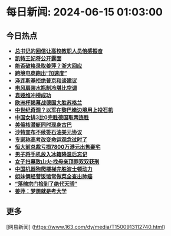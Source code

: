 
# 每日新闻: 2024-06-15 01:03:00
## 今日热点

- **[总书记的回信让高校教职人员倍感振奋](https://www.163.com/search?keyword=%E6%80%BB%E4%B9%A6%E8%AE%B0%E7%9A%84%E5%9B%9E%E4%BF%A1%E8%AE%A9%E9%AB%98%E6%A0%A1%E6%95%99%E8%81%8C%E4%BA%BA%E5%91%98%E5%80%8D%E6%84%9F%E6%8C%AF%E5%A5%8B)**
- **[凯特王妃将公开露面](https://www.163.com/search?keyword=%E5%87%AF%E7%89%B9%E7%8E%8B%E5%A6%83%E5%B0%86%E5%85%AC%E5%BC%80%E9%9C%B2%E9%9D%A2)**
- **[能否破格录取姜萍？浙大回应](https://www.163.com/search?keyword=%E8%83%BD%E5%90%A6%E7%A0%B4%E6%A0%BC%E5%BD%95%E5%8F%96%E5%A7%9C%E8%90%8D%EF%BC%9F%E6%B5%99%E5%A4%A7%E5%9B%9E%E5%BA%94)**
- **[跨境电商跑出“加速度”](https://www.163.com/search?keyword=%E8%B7%A8%E5%A2%83%E7%94%B5%E5%95%86%E8%B7%91%E5%87%BA%E2%80%9C%E5%8A%A0%E9%80%9F%E5%BA%A6%E2%80%9D)**
- **[泽连斯基拒绝普京和谈建议](https://www.163.com/search?keyword=%E6%B3%BD%E8%BF%9E%E6%96%AF%E5%9F%BA%E6%8B%92%E7%BB%9D%E6%99%AE%E4%BA%AC%E5%92%8C%E8%B0%88%E5%BB%BA%E8%AE%AE)**
- **[电风扇装水瓶制冷堪比空调](https://www.163.com/search?keyword=%E7%94%B5%E9%A3%8E%E6%89%87%E8%A3%85%E6%B0%B4%E7%93%B6%E5%88%B6%E5%86%B7%E5%A0%AA%E6%AF%94%E7%A9%BA%E8%B0%83)**
- **[袁娅维冲榜成功](https://www.163.com/search?keyword=%E8%A2%81%E5%A8%85%E7%BB%B4%E5%86%B2%E6%A6%9C%E6%88%90%E5%8A%9F)**
- **[欧洲杯揭幕战德国大胜苏格兰](https://www.163.com/search?keyword=%E6%AC%A7%E6%B4%B2%E6%9D%AF%E6%8F%AD%E5%B9%95%E6%88%98%E5%BE%B7%E5%9B%BD%E5%A4%A7%E8%83%9C%E8%8B%8F%E6%A0%BC%E5%85%B0)**
- **[中世纪奇观？以军在黎巴嫩边境用上投石机](https://www.163.com/search?keyword=%E4%B8%AD%E4%B8%96%E7%BA%AA%E5%A5%87%E8%A7%82%EF%BC%9F%E4%BB%A5%E5%86%9B%E5%9C%A8%E9%BB%8E%E5%B7%B4%E5%AB%A9%E8%BE%B9%E5%A2%83%E7%94%A8%E4%B8%8A%E6%8A%95%E7%9F%B3%E6%9C%BA)**
- **[中国女排3比0完胜德国取两连胜](https://www.163.com/search?keyword=%E4%B8%AD%E5%9B%BD%E5%A5%B3%E6%8E%923%E6%AF%940%E5%AE%8C%E8%83%9C%E5%BE%B7%E5%9B%BD%E5%8F%96%E4%B8%A4%E8%BF%9E%E8%83%9C)**
- **[美俄核潜艇同时现身古巴](https://www.163.com/search?keyword=%E7%BE%8E%E4%BF%84%E6%A0%B8%E6%BD%9C%E8%89%87%E5%90%8C%E6%97%B6%E7%8E%B0%E8%BA%AB%E5%8F%A4%E5%B7%B4)**
- **[沙特宣布不续签石油美元协议](https://www.163.com/search?keyword=%E6%B2%99%E7%89%B9%E5%AE%A3%E5%B8%83%E4%B8%8D%E7%BB%AD%E7%AD%BE%E7%9F%B3%E6%B2%B9%E7%BE%8E%E5%85%83%E5%8D%8F%E8%AE%AE)**
- **[专家称高考改变命运观念过时了](https://www.163.com/search?keyword=%E4%B8%93%E5%AE%B6%E7%A7%B0%E9%AB%98%E8%80%83%E6%94%B9%E5%8F%98%E5%91%BD%E8%BF%90%E8%A7%82%E5%BF%B5%E8%BF%87%E6%97%B6%E4%BA%86)**
- **[恒大前总裁亏损7800万港元出售豪宅](https://www.163.com/search?keyword=%E6%81%92%E5%A4%A7%E5%89%8D%E6%80%BB%E8%A3%81%E4%BA%8F%E6%8D%9F7800%E4%B8%87%E6%B8%AF%E5%85%83%E5%87%BA%E5%94%AE%E8%B1%AA%E5%AE%85)**
- **[男子将手机放入冰箱降温后忘记](https://www.163.com/search?keyword=%E7%94%B7%E5%AD%90%E5%B0%86%E6%89%8B%E6%9C%BA%E6%94%BE%E5%85%A5%E5%86%B0%E7%AE%B1%E9%99%8D%E6%B8%A9%E5%90%8E%E5%BF%98%E8%AE%B0)**
- **[女子扫墓致山火:找母亲顶罪双双获刑](https://www.163.com/search?keyword=%E5%A5%B3%E5%AD%90%E6%89%AB%E5%A2%93%E8%87%B4%E5%B1%B1%E7%81%AB+%E6%89%BE%E6%AF%8D%E4%BA%B2%E9%A1%B6%E7%BD%AA%E5%8F%8C%E5%8F%8C%E8%8E%B7%E5%88%91)**
- **[中国机器狗爬楼梯完胜波士顿动力](https://www.163.com/search?keyword=%E4%B8%AD%E5%9B%BD%E6%9C%BA%E5%99%A8%E7%8B%97%E7%88%AC%E6%A5%BC%E6%A2%AF%E5%AE%8C%E8%83%9C%E6%B3%A2%E5%A3%AB%E9%A1%BF%E5%8A%A8%E5%8A%9B)**
- **[姐妹俩经营饭馆常做菜全查出肺癌](https://www.163.com/search?keyword=%E5%A7%90%E5%A6%B9%E4%BF%A9%E7%BB%8F%E8%90%A5%E9%A5%AD%E9%A6%86%E5%B8%B8%E5%81%9A%E8%8F%9C%E5%85%A8%E6%9F%A5%E5%87%BA%E8%82%BA%E7%99%8C)**
- **[“落魄宗门捡到了绝代天骄”](https://www.163.com/search?keyword=%E2%80%9C%E8%90%BD%E9%AD%84%E5%AE%97%E9%97%A8%E6%8D%A1%E5%88%B0%E4%BA%86%E7%BB%9D%E4%BB%A3%E5%A4%A9%E9%AA%84%E2%80%9D)**
- **[姜萍：梦想就是考大学](https://www.163.com/search?keyword=%E5%A7%9C%E8%90%8D%EF%BC%9A%E6%A2%A6%E6%83%B3%E5%B0%B1%E6%98%AF%E8%80%83%E5%A4%A7%E5%AD%A6)**

## 更多
[网易新闻] (https://www.163.com/dy/media/T1500913112740.html)
